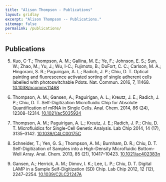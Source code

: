 ```yaml
---
title: "Alison Thompson - Publications"
layout: gridlay
excerpt: "Alison Thompson -- Publications."
sitemap: false
permalink: /publications/
---
```



## Publications  
  
5.  Kuo, C-T.; Thompson, A. M.; Gallina, M. E.; Ye, F.; Johnson, E. S.; Sun, W.; Zhao, M.; Yu, J.; Wu, I-C.; Fujimoto, B.; DuFort, C. C.; Carlson, M. A.; Hingorani, S. R.; Paguirigan, A. L.; Radich, J. P.; Chiu, D. T. Optical painting and fluorescence activated sorting of single adherent cells labelled with photoswitchable Pdots. Nat. Commun. 2016, 7, 11468. [10.1038/ncomms11468](https://www.nature.com/articles/ncomms11468)  

4.  Thompson, A. M.; Gansen, A.; Paguirigan, A. L.; Kreutz, J. E.; Radich, J. P.; Chiu, D. T. Self-Digitization Microfluidic Chip for Absolute Quantification of mRNA in Single Cells. Anal. Chem. 2014, 86 (24), 12308–12314. [10.1021/ac5035924](https://pubs.acs.org/doi/abs/10.1021/ac5035924)

3.	Thompson, A. M.; Paguirigan, A. L.; Kreutz, J. E.; Radich, J. P.; Chiu, D. T. Microfluidics for Single-Cell Genetic Analysis. Lab Chip 2014, 14 (17), 3135–3142. [10.1039/C4LC00175C](http://pubs.rsc.org/en/content/articlelanding/2014/lc/c4lc00175c#!divAbstract)  

2.	Schneider, T.; Yen, G. S.; Thompson, A. M.; Burnham, D. R.; Chiu, D. T. Self-Digitization of Samples into a High-Density Microfluidic Bottom-Well Array. Anal. Chem. 2013, 85 (21), 10417–10423. [10.1021/ac402383n](https://pubs.acs.org/doi/10.1021/ac402383n)  

1.	Gansen, A.; Herrick, A. M.; Dimov, I. K.; Lee, L. P.; Chiu, D. T. Digital LAMP in a Sample Self-Digitization (SD) Chip. Lab Chip 2012, 12 (12), 2247–2254. [10.1039/C2LC21247A](http://pubs.rsc.org/en/content/articlelanding/2012/lc/c2lc21247a#!divAbstract)
